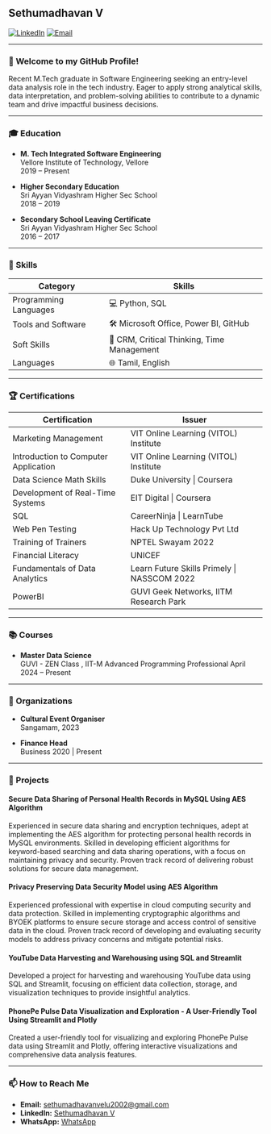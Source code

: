 ## Sethumadhavan V

[![LinkedIn](https://img.shields.io/badge/LinkedIn-Connect-blue)](https://www.linkedin.com/in/sethumadhavan-v/)
[![Email](https://img.shields.io/badge/Email-sethumadhavanvelu2002%40gmail.com-red)](mailto:sethumadhavanvelu2002@gmail.com)

---

### 👋 Welcome to my GitHub Profile!

Recent M.Tech graduate in Software Engineering seeking an entry-level data analysis role in the tech industry. Eager to apply strong analytical skills, data interpretation, and problem-solving abilities to contribute to a dynamic team and drive impactful business decisions.

---

### 🎓 Education

- **M. Tech Integrated Software Engineering**  
  Vellore Institute of Technology, Vellore   
  2019 – Present

- **Higher Secondary Education**  
  Sri Ayyan Vidyashram Higher Sec School   
  2018 – 2019

- **Secondary School Leaving Certificate**  
  Sri Ayyan Vidyashram Higher Sec School  
  2016 – 2017

---

### 💼 Skills

| Category             | Skills                                                                 |
|----------------------|------------------------------------------------------------------------|
| Programming Languages| 💻 Python, SQL                                                         |
| Tools and Software   | 🛠️ Microsoft Office, Power BI, GitHub                                   |
| Soft Skills          | 🧠 CRM, Critical Thinking, Time Management                               |
| Languages            | 🌐 Tamil, English                                                       |





---

### 🏆 Certifications

| Certification                                  | Issuer                                               |
|------------------------------------------------|------------------------------------------------------|
| Marketing Management                           | VIT Online Learning (VITOL) Institute                |
| Introduction to Computer Application           | VIT Online Learning (VITOL) Institute                |
| Data Science Math Skills                       | Duke University \| Coursera                          |
| Development of Real-Time Systems               | EIT Digital \| Coursera                              |
| SQL                                            | CareerNinja \| LearnTube                             |
| Web Pen Testing                                | Hack Up Technology Pvt Ltd                           |
| Training of Trainers                           | NPTEL Swayam 2022                                    |
| Financial Literacy                             | UNICEF                                               |
| Fundamentals of Data Analytics                 | Learn Future Skills Primely \| NASSCOM 2022           |
| PowerBI                                        | GUVI Geek Networks, IITM Research Park               |


---

### 📚 Courses

- **Master Data Science**  
  GUVI - ZEN Class ,
  IIT-M Advanced Programming Professional
  April 2024 – Present

---

### 🏢 Organizations

- **Cultural Event Organiser**  
  Sangamam, 2023

- **Finance Head**  
  Business 2020 | Present

---

### 📂 Projects

#### Secure Data Sharing of Personal Health Records in MySQL Using AES Algorithm
Experienced in secure data sharing and encryption techniques, adept at implementing the AES algorithm for protecting personal health records in MySQL environments. Skilled in developing efficient algorithms for keyword-based searching and data sharing operations, with a focus on maintaining privacy and security. Proven track record of delivering robust solutions for secure data management.

#### Privacy Preserving Data Security Model using AES Algorithm
Experienced professional with expertise in cloud computing security and data protection. Skilled in implementing cryptographic algorithms and BYOEK platforms to ensure secure storage and access control of sensitive data in the cloud. Proven track record of developing and evaluating security models to address privacy concerns and mitigate potential risks.

#### YouTube Data Harvesting and Warehousing using SQL and Streamlit
Developed a project for harvesting and warehousing YouTube data using SQL and Streamlit, focusing on efficient data collection, storage, and visualization techniques to provide insightful analytics.

#### PhonePe Pulse Data Visualization and Exploration - A User-Friendly Tool Using Streamlit and Plotly
Created a user-friendly tool for visualizing and exploring PhonePe Pulse data using Streamlit and Plotly, offering interactive visualizations and comprehensive data analysis features.

---

### 📫 How to Reach Me

- **Email:** [sethumadhavanvelu2002@gmail.com](mailto:sethumadhavanvelu2002@gmail.com)
- **LinkedIn:** [Sethumadhavan V](https://www.linkedin.com/in/sethumadhavan-v/)
- **WhatsApp:** [WhatsApp](https://wa.me/9159299878)
